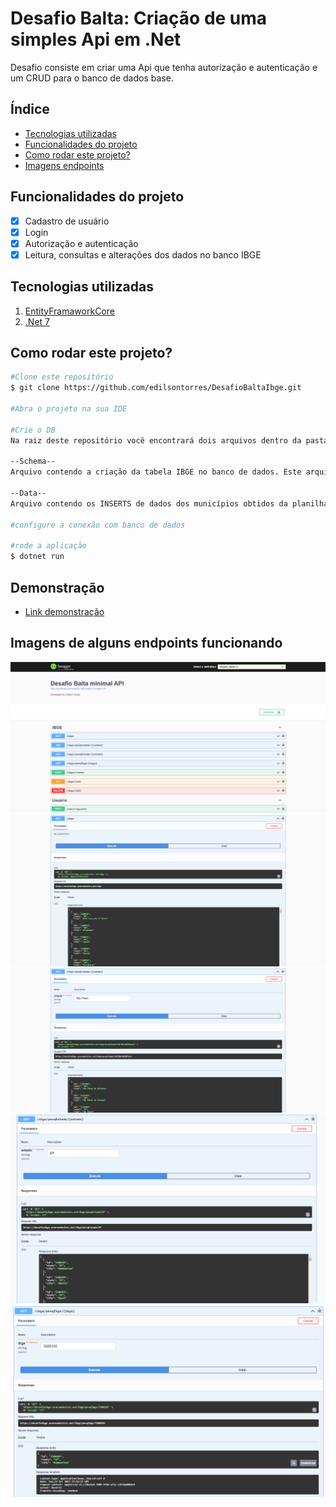 # Desafio Balta: Criação de uma simples Api em .Net

Desafio consiste em criar uma Api que tenha autorização e autenticação e um CRUD para o banco de dados base.

## Índice
- <a href="#tecnologias-utilizadas">Tecnologias utilizadas</a>
- <a href="#funcionalidades">Funcionalidades do projeto</a>
- <a href="#rodar">Como rodar este projeto?</a>
- <a href="#img">Imagens endpoints</a>

## Funcionalidades do projeto
- [x] Cadastro de usuário
- [x] Login
- [x] Autorização e autenticação
- [x] Leitura, consultas e alterações dos dados no banco IBGE
## Tecnologias utilizadas

1. [EntityFramaworkCore](https://learn.microsoft.com/en-us/ef/)
2. [.Net 7]()

## Como rodar este projeto?
```bash
#Clone este repositório
$ git clone https://github.com/edilsontorres/DesafioBaltaIbge.git

#Abra o projeto na sua IDE 

#Crie o DB
Na raiz deste repositório você encontrará dois arquivos dentro da pasta SQL Server.

--Schema--
Arquivo contendo a criação da tabela IBGE no banco de dados. Este arquivo deve ser executado primeiro.

--Data--
Arquivo contendo os INSERTS de dados dos municípios obtidos da planilha RELATORIO_DTB_BRASIL_MUNICIPIO contida na raiz deste repositório.

#configure a conexão com banco de dados

#rode a aplicação
$ dotnet run
```

## Demonstração
- [Link demonstração](https://desafioibge.azurewebsites.net/swagger/index.html)

## Imagens de alguns endpoints funcionando
![Swagger](/assets/img1.PNG)
![GetAll](/assets/img2.PNG)
![GetCity](/assets/img3.PNG)
![GetState](/assets/img4.PNG)
![GetIbge](/assets/img5.PNG)


